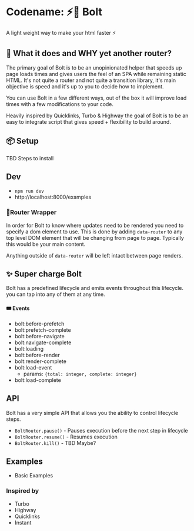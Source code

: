 # Codename: ⚡️🤖 Bolt
A light weight way to make your html faster ⚡️

## 🧐 What it does and WHY yet another router?
The primary goal of Bolt is to be an unopinionated helper that speeds up page loads times and gives users the feel of an SPA while remaining static HTML. It's not quite a router and not quite a transition library, it's main objective is speed and it's up to you to decide how to implement.

You can use Bolt in a few different ways, out of the box it will improve load times with a few modifications to your code.

Heavily inspired by Quicklinks, Turbo & Highway the goal of Bolt is to be an easy to integrate script that gives speed + flexibility to build around.

## 📦 Setup
TBD Steps to install

## Dev
- `npm run dev`
- http://localhost:8000/examples

### 🔨Router Wrapper
In order for Bolt to know where updates need to be rendered you need to specify a dom element to use. This is done by adding `data-router` to any top level DOM element that will be changing from page to page. Typically this would be your main content.

Anything outside of `data-router` will be left intact between page renders.

## ✨ Super charge Bolt
Bolt has a predefined lifecycle and emits events throughout this lifecycle. you can tap into any of them at any time.

#### 🎟 Events
- bolt:before-prefetch
- bolt:prefetch-complete
- bolt:before-navigate
- bolt:navigate-complete
- bolt:loading
- bolt:before-render
- bolt:render-complete
- bolt:load-event
    - params: `{total: integer, complete: integer}`
- bolt:load-complete

## API
Bolt has a very simple API that allows you the ability to control lifecycle steps.

- `BoltRouter.pause()` - Pauses execution before the next step in lifecycle
- `BoltRouter.resume()` - Resumes execution
- `BoltRouter.kill()` - TBD Maybe?

## Examples
- Basic Examples

### Inspired by
- Turbo
- Highway
- Quicklinks
- Instant
